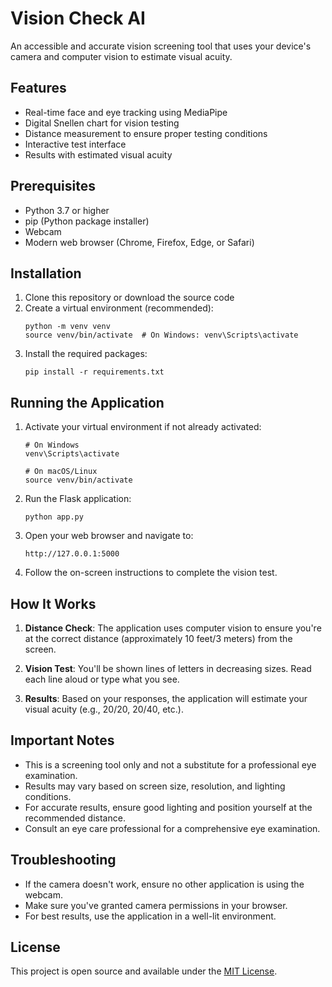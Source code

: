 # Vision Check AI

An accessible and accurate vision screening tool that uses your device's camera and computer vision to estimate visual acuity.

## Features

- Real-time face and eye tracking using MediaPipe
- Digital Snellen chart for vision testing
- Distance measurement to ensure proper testing conditions
- Interactive test interface
- Results with estimated visual acuity

## Prerequisites

- Python 3.7 or higher
- pip (Python package installer)
- Webcam
- Modern web browser (Chrome, Firefox, Edge, or Safari)

## Installation

1. Clone this repository or download the source code
2. Create a virtual environment (recommended):
   ```
   python -m venv venv
   source venv/bin/activate  # On Windows: venv\Scripts\activate
   ```
3. Install the required packages:
   ```
   pip install -r requirements.txt
   ```

## Running the Application

1. Activate your virtual environment if not already activated:
   ```
   # On Windows
   venv\Scripts\activate
   
   # On macOS/Linux
   source venv/bin/activate
   ```

2. Run the Flask application:
   ```
   python app.py
   ```

3. Open your web browser and navigate to:
   ```
   http://127.0.0.1:5000
   ```

4. Follow the on-screen instructions to complete the vision test.

## How It Works

1. **Distance Check**: The application uses computer vision to ensure you're at the correct distance (approximately 10 feet/3 meters) from the screen.

2. **Vision Test**: You'll be shown lines of letters in decreasing sizes. Read each line aloud or type what you see.

3. **Results**: Based on your responses, the application will estimate your visual acuity (e.g., 20/20, 20/40, etc.).

## Important Notes

- This is a screening tool only and not a substitute for a professional eye examination.
- Results may vary based on screen size, resolution, and lighting conditions.
- For accurate results, ensure good lighting and position yourself at the recommended distance.
- Consult an eye care professional for a comprehensive eye examination.

## Troubleshooting

- If the camera doesn't work, ensure no other application is using the webcam.
- Make sure you've granted camera permissions in your browser.
- For best results, use the application in a well-lit environment.

## License

This project is open source and available under the [MIT License](LICENSE).
